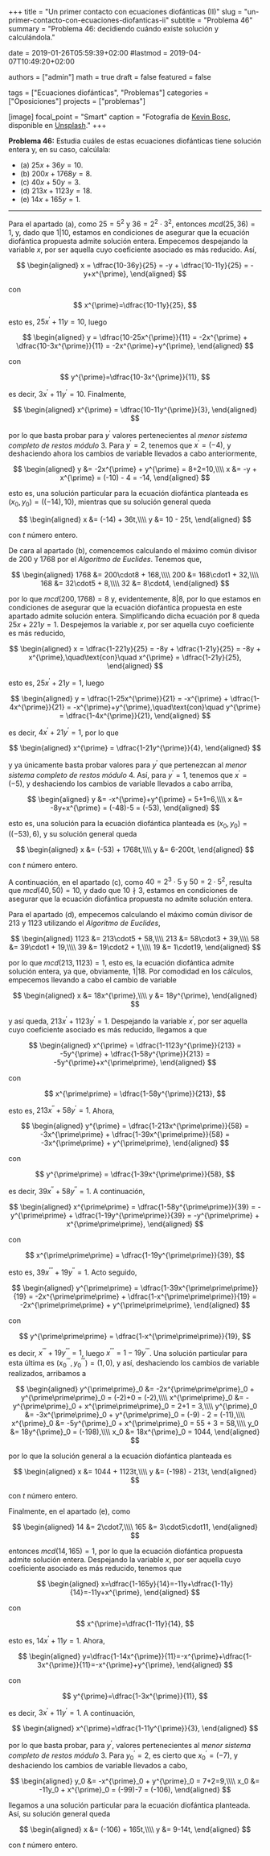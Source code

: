 +++
title = "Un primer contacto con ecuaciones diofánticas (II)"
slug  = "un-primer-contacto-con-ecuaciones-diofanticas-ii"
subtitle = "Problema 46"
summary  = "Problema 46: decidiendo cuándo existe solución y calculándola."

date     = 2019-01-26T05:59:39+02:00
#lastmod = 2019-04-07T10:49:20+02:00

authors  = ["admin"]
math     = true
draft    = false
featured = false

tags       = ["Ecuaciones diofánticas", "Problemas"]
categories = ["Oposiciones"]
projects   = ["problemas"]

[image]
  focal_point = "Smart"
  caption     = "Fotografía de [Kevin Bosc](https://unsplash.com/@kevinbosc), disponible en [Unsplash](https://unsplash.com/photos/4e9eeHdiBi0)."
+++

**Problema 46:** Estudia cuáles de estas ecuaciones diofánticas tiene solución entera y, en su caso, calcúlala:

- (a) $25x+36y=10$. 
- (b) $200x+1768y=8$.
- (c\) $40x+50y=3$.
- (d) $213x+1123y=18$.
- (e) $14x+165y=1$.


***

Para el apartado (a), como $25=5^2$ y $36 = 2^2\cdot3^2$, entonces $mcd(25,36)=1$, y, dado que $1|10$, estamos en condiciones de asegurar que la ecuación diofántica propuesta admite solución entera. Empecemos despejando la variable $x$, por ser aquella cuyo coeficiente asociado es más reducido. Así,

$$
\begin{aligned}
x = \dfrac{10-36y}{25} = -y + \dfrac{10-11y}{25} = -y+x^{\prime},
\end{aligned}
$$

con

$$
x^{\prime}=\dfrac{10-11y}{25},
$$

esto es, $25x^{\prime} + 11y = 10$, luego

$$
\begin{aligned}
y = \dfrac{10-25x^{\prime}}{11} = -2x^{\prime} + \dfrac{10-3x^{\prime}}{11} = -2x^{\prime}+y^{\prime},
\end{aligned}
$$

con

$$
y^{\prime}=\dfrac{10-3x^{\prime}}{11},
$$

es decir, $3x^{\prime}+11y^{\prime}=10$. Finalmente,

$$
\begin{aligned}
x^{\prime} = \dfrac{10-11y^{\prime}}{3},
\end{aligned}
$$

por lo que basta probar para $y^{\prime}$ valores pertenecientes al *menor sistema completo de restos módulo* $3$. Para $y^{\prime}=2$, tenemos que $x^{\prime} = (-4)$, y deshaciendo ahora los cambios de variable llevados a cabo anteriormente,

$$
\begin{aligned}
y &= -2x^{\prime} + y^{\prime} = 8+2=10,\\\\ x &= -y + x^{\prime} = (-10) - 4 = -14,
\end{aligned}
$$

esto es, una solución particular para la ecuación diofántica planteada es $(x_0,y_0) = ((-14), 10)$, mientras que su solución general queda

$$
\begin{aligned}
x &= (-14) + 36t,\\\\ y &= 10 - 25t,
\end{aligned}
$$

con $t$ número entero.

De cara al apartado (b), comencemos calculando el máximo común divisor de $200$ y $1768$ por el *Algoritmo de Euclides*. Tenemos que,

$$
\begin{aligned}
1768 &= 200\cdot8 + 168,\\\\  200 &= 168\cdot1 +  32,\\\\  168 &=  32\cdot5 +   8,\\\\ 32 &=   8\cdot4,
\end{aligned}
$$

por lo que $mcd(200,1768) = 8$ y, evidentemente, $8|8$, por lo que estamos en condiciones de asegurar que la ecuación diofántica propuesta en este apartado admite solución entera. Simplificando dicha ecuación por $8$ queda $25x + 221y = 1$. Despejemos la variable $x$, por ser aquella cuyo coeficiente es más reducido,

$$
\begin{aligned}
x = \dfrac{1-221y}{25} = -8y + \dfrac{1-21y}{25} = -8y + x^{\prime},\quad\text{con}\quad x^{\prime} = \dfrac{1-21y}{25},
\end{aligned}
$$

esto es, $25x^{\prime} +21y = 1$, luego

$$
\begin{aligned}
y = \dfrac{1-25x^{\prime}}{21} = -x^{\prime} + \dfrac{1-4x^{\prime}}{21} = -x^{\prime}+y^{\prime},\quad\text{con}\quad y^{\prime} = \dfrac{1-4x^{\prime}}{21},
\end{aligned}
$$

es decir, $4x^{\prime} + 21y^{\prime} = 1$, por lo que

$$
\begin{aligned}
x^{\prime} = \dfrac{1-21y^{\prime}}{4},
\end{aligned}
$$

y ya únicamente basta probar valores para $y^{\prime}$ que pertenezcan al *menor sistema completo de restos módulo* $4$. Así, para $y^{\prime} = 1$, tenemos que $x^{\prime} = (-5)$, y deshaciendo los cambios de variable llevados a cabo arriba,

$$
\begin{aligned}
y &= -x^{\prime}+y^{\prime} = 5+1=6,\\\\ x &= -8y+x^{\prime} = (-48)-5 = (-53),
\end{aligned}
$$

esto es, una solución para la ecuación diofántica planteada es $(x_0,y_0) = ((-53), 6)$, y su solución general queda

$$
\begin{aligned}
x &= (-53) + 1768t,\\\\ y &= 6-200t,
\end{aligned}
$$

con $t$ número entero.

A continuación, en el apartado (c\), como $40 = 2^3\cdot5$ y $50 = 2\cdot5^2$, resulta que $mcd(40,50) = 10$, y dado que $10\nmid 3$, estamos en condiciones de asegurar que la ecuación diofántica propuesta no admite solución entera.

Para el apartado (d), empecemos calculando el máximo común divisor de $213$ y $1123$ utilizando el *Algoritmo de Euclides*,

$$
\begin{aligned}
1123 &= 213\cdot5 + 58,\\\\  213 &=  58\cdot3 + 39,\\\\ 58 &=  39\cdot1 + 19,\\\\ 39 &=  19\cdot2 +  1,\\\\ 19 &=   1\cdot19,
\end{aligned}
$$

por lo que $mcd(213, 1123)=1$, esto es, la ecuación diofántica admite solución entera, ya que, obviamente, $1|18$. Por comodidad en los cálculos, empecemos llevando a cabo el cambio de variable

$$
\begin{aligned}
x &= 18x^{\prime},\\\\ y &= 18y^{\prime},
\end{aligned}
$$

y así queda, $213x^{\prime} + 1123y^{\prime}=1$. Despejando la variable $x^{\prime}$, por ser aquella cuyo coeficiente asociado es más reducido, llegamos a que

$$
\begin{aligned}
x^{\prime} = \dfrac{1-1123y^{\prime}}{213} = -5y^{\prime} + \dfrac{1-58y^{\prime}}{213} = -5y^{\prime}+x^{\prime\prime},
\end{aligned}
$$

con

$$
x^{\prime\prime} = \dfrac{1-58y^{\prime}}{213},
$$

esto es, $213x^{\prime\prime} + 58y^{\prime} = 1$. Ahora,

$$
\begin{aligned}
y^{\prime} = \dfrac{1-213x^{\prime\prime}}{58} = -3x^{\prime\prime} + \dfrac{1-39x^{\prime\prime}}{58} = -3x^{\prime\prime} + y^{\prime\prime},
\end{aligned}
$$

con

$$
y^{\prime\prime} = \dfrac{1-39x^{\prime\prime}}{58},
$$

es decir, $39x^{\prime\prime} + 58y^{\prime\prime} = 1$. A continuación,

$$
\begin{aligned}
x^{\prime\prime} = \dfrac{1-58y^{\prime\prime}}{39} = -y^{\prime\prime} + \dfrac{1-19y^{\prime\prime}}{39} = -y^{\prime\prime} + x^{\prime\prime\prime},
\end{aligned}
$$

con

$$
x^{\prime\prime\prime} = \dfrac{1-19y^{\prime\prime}}{39},
$$

esto es, $39x^{\prime\prime\prime} + 19y^{\prime\prime}=1$. Acto seguido,

$$
\begin{aligned}
y^{\prime\prime} = \dfrac{1-39x^{\prime\prime\prime}}{19} = -2x^{\prime\prime\prime} + \dfrac{1-x^{\prime\prime\prime}}{19} = -2x^{\prime\prime\prime} + y^{\prime\prime\prime},
\end{aligned}
$$

con

$$
y^{\prime\prime\prime} = \dfrac{1-x^{\prime\prime\prime}}{19},
$$

es decir, $x^{\prime\prime\prime}+19y^{\prime\prime\prime} = 1$, luego $x^{\prime\prime\prime} = 1-19y^{\prime\prime\prime}$. Una solución particular para esta última es $(x^{\prime\prime\prime}_0, y^{\prime\prime\prime}_0) = (1,0)$, y así, deshaciendo los cambios de variable realizados, arribamos a

$$
\begin{aligned}
y^{\prime\prime}_0 &= -2x^{\prime\prime\prime}_0 + y^{\prime\prime\prime}_0 = (-2)+0 = (-2),\\\\ x^{\prime\prime}_0 &= -y^{\prime\prime}_0 + x^{\prime\prime\prime}_0 = 2+1 = 3,\\\\ y^{\prime}_0  &= -3x^{\prime\prime}_0 + y^{\prime\prime}_0 = (-9) - 2 = (-11),\\\\ x^{\prime}_0  &= -5y^{\prime}_0 + x^{\prime\prime}_0 = 55 + 3 = 58,\\\\ y_0   &= 18y^{\prime}_0 = (-198),\\\\ x_0   &= 18x^{\prime}_0 = 1044,
\end{aligned}
$$

por lo que la solución general a la ecuación diofántica planteada es

$$
\begin{aligned}
x &= 1044 + 1123t,\\\\ y &= (-198) - 213t,
\end{aligned}
$$

con $t$ número entero.

Finalmente, en el apartado (e), como

$$
\begin{aligned}
14 &= 2\cdot7,\\\\ 165 &= 3\cdot5\cdot11,
\end{aligned}
$$

entonces $mcd(14,165)=1$, por lo que la ecuación diofántica propuesta admite solución entera. Despejando la variable $x$, por ser aquella cuyo coeficiente asociado es más reducido, tenemos que

$$
\begin{aligned}
x=\dfrac{1-165y}{14}=-11y+\dfrac{1-11y}{14}=-11y+x^{\prime},
\end{aligned}
$$

con

$$
x^{\prime}=\dfrac{1-11y}{14},
$$

esto es, $14x^{\prime}+11y=1$. Ahora,

$$
\begin{aligned}
y=\dfrac{1-14x^{\prime}}{11}=-x^{\prime}+\dfrac{1-3x^{\prime}}{11}=-x^{\prime}+y^{\prime},
\end{aligned}
$$

con

$$
y^{\prime}=\dfrac{1-3x^{\prime}}{11},
$$

es decir, $3x^{\prime}+11y^{\prime}=1$. A continuación,

$$
\begin{aligned}
x^{\prime}=\dfrac{1-11y^{\prime}}{3},
\end{aligned}
$$

por lo que basta probar, para $y^{\prime}$, valores pertenecientes al *menor sistema completo de restos módulo* $3$. Para $y^{\prime}_0=2$, es cierto que $x^{\prime}_0 = (-7)$, y deshaciendo los cambios de variable llevados a cabo,

$$
\begin{aligned}
y_0 &= -x^{\prime}_0 + y^{\prime}_0 = 7+2=9,\\\\ x_0 &= -11y_0 + x^{\prime}_0 = (-99)-7 = (-106),
\end{aligned}
$$

llegamos a una solución particular para la ecuación diofántica planteada. Así, su solución general queda

$$
\begin{aligned}
x &= (-106) + 165t,\\\\ y &= 9-14t,
\end{aligned}
$$

con $t$ número entero.
